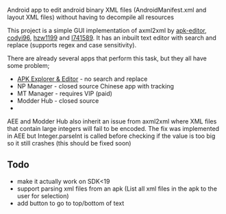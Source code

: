 Android app to edit android binary XML files (AndroidManifest.xml and layout XML files) without having to decompile all resources

This project is a simple GUI implementation of axml2xml by [apk-editor](https://github.com/apk-editor/aXML), [codyi96](https://github.com/codyi96/xml2axml), [hzw1199](https://github.com/hzw1199/xml2axml) and [l741589](https://github.com/l741589/xml2axml).
It has an inbuilt text editor with search and replace (supports regex and case sensitivity).

There are already several apps that perform this task, but they all have some problem;
* [APK Explorer & Editor](https://github.com/apk-editor/APK-Explorer-Editor) - no search and replace
* NP Manager - closed source Chinese app with tracking
* MT Manager - requires VIP (paid)
* Modder Hub - closed source
* 
AEE and Modder Hub also inherit an issue from axml2xml where XML files that contain large integers will fail to be encoded. The fix was implemented in AEE but Integer.parseInt is called before checking if the value is too big so it still crashes (this should be fixed soon)

## Todo
* make it actually work on SDK<19
* support parsing xml files from an apk (List all xml files in the apk to the user for selection)
* add button to go to top/bottom of text
